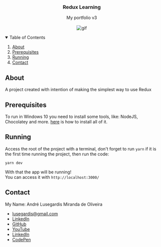 <br />
<p align="center">

  <h3 align="center">Redux Learning</h3>

  <p align="center">
    My portfolio v3
    <br />
    <br />
    <img src="_README.md/app.gif" alt="gif">
  </p>
</p>

<details open="open">
  <summary>Table of Contents</summary>
  <ol>
    <li><a href="#about">About</a></li>
    <li><a href="#prerequisites">Prerequisites</a></li>
    <li><a href="#running">Running</a></li>
    <li><a href="#contact">Contact</a></li>
  </ol>
</details>

## About
A project created with intention of making the simplest way to use Redux
<br />

## Prerequisites
To run in Windows 10 you need to install some tools, like: NodeJS, Chocolatey and more. [here](https://github.com/MestreALMO/React-Requires-To-Run-Windows-) is how to install all of it.
<br/>


## Running
Access the root of the project with a terminal, don't forget to run ```yarn``` if it is the first time running the project, then run the code:
```
yarn dev
```
With that the app will be running! 
<br />You can access it with ```http://localhost:3000/```

## Contact
My Name: André Lusegardis Miranda de Oliveira
  * lusegardis@gmail.com
  * [LinkedIn](https://www.linkedin.com/in/andr%C3%A9-lusegardis/detail/recent-activity/shares/)
  * [GitHub](https://github.com/MestreALMO)
  * [YouTube](https://www.youtube.com/channel/UCoxaVAl8-XHPv__s48HMPZA)
  * [LinkedIn](https://twitter.com/Lusegardis)
  * [CodePen](https://codepen.io/MestreALMO)
